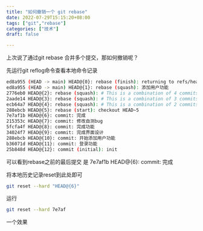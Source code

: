 ```yaml
---
title: "如何撤销一个 git rebase"
date: 2022-07-29T15:15:20+08:00
tags: ["git","rebase"]
categories: ["技术"]
draft: false

---
```

上次说了通过git rebase 合并多个提交，那如何撤销呢？<!--more-->

先运行git reflog命令查看本地命令记录

```bash
ed8a955 (HEAD -> main) HEAD@{0}: rebase (finish): returning to refs/heads/main
ed8a955 (HEAD -> main) HEAD@{1}: rebase (squash): 添加用户功能
2776eb0 HEAD@{2}: rebase (squash): # This is a combination of 4 commits.
2aade14 HEAD@{3}: rebase (squash): # This is a combination of 3 commits.
ecb64a7 HEAD@{4}: rebase (squash): # This is a combination of 2 commits.
288ebcb HEAD@{5}: rebase (start): checkout HEAD~5
7e7af1b HEAD@{6}: commit: 完成
215353c HEAD@{7}: commit: 修改自测bug
5fcfa4f HEAD@{8}: commit: 完成功能
34024f7 HEAD@{9}: commit: 完成界面设计
288ebcb HEAD@{10}: commit: 开始添加用户功能
b36071d HEAD@{11}: commit: 登录功能
25b848d HEAD@{12}: commit (initial): init
```

可以看到rebase之前的最后提交 是 7e7af1b HEAD@{6}: commit: 完成

将本地历史记录reset到此处即可
```bash
git reset --hard "HEAD@{6}"
```

运行
```bash
git reset --hard 7e7af 
```

一个效果

